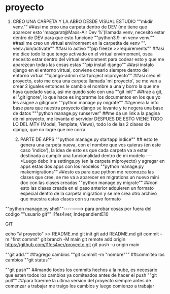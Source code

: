 # proyecto

 1) CREO UNA CARPETA Y LA ABRO DESDE VISUAL ESTUDIO
""mkdir venv."" ##asi me creo una carpeta dentro de DEV (me tiene que aparecer esto 'maxgarat@Maxs-Air Dev %')llamada venv, necesito estar dentro de DEV para que esto funcione
""python3.9 -m venv venv."" ##asi me creo un virtual environment en la carpetita de venv
"". venv./bin/activate"" ##asi lo activo
""pip freeze >>requirements"" ##asi me dice todo lo que tengo activado en el virtual envirnoment, osea necesito estar dentro del virtual environment para codear esto y que me aparezcan todas las cosas estas
""pip install django"" ##asi instalo django en el entorno virtual, conviene crearlo siempre dentro del entorno virtual
""django-admin startproject miproyecto"" ##asi creo el proyecto, esto me crea una carpeta llamada 'mi proyecto', se me van a crear 2 iguales entonces le cambio el nombre a una y borro la que me haya quedado vacia, asi me quedo solo con una
""git init"" ##trae a git, el '.git ignore', lo que hace es ingorarme los documentos en los que yo les asigne a gitignore
""python manage.py migrate"" ##genera la info base para que nuestra proyecto django se levante y te negera una base de datos
"""python manage.py runserver" ##me da un link a la pagina de mi proyecto, me levanta el servidor
 DESPUES DE ESTO VIENE TODO LO DEL MTV (Model, Template, Views), todo lo de las 2 clases de django, que no logre que me corra

    2) PARTE DE APPS
 ""python manage.py startapp indice"" ## esto te genera una carpeta nueva, con el nombre que vos quieras (en este caso 'indice'), la idea de esto es que cada carpeta va a estar destinada a cumplir una funcionalidad dentro de mi modelo
 --->Luego debo ir a settings.py (en la carpeta miproyecto) y agregar en apps estas dos apps con los modelos
 ""python  manage.py makemigrations""  ##esto es para que python me reconozca las clases que cree, se me va a aparecer en migrations un nuevo mini doc con las clases creadas
 ""python manage.py migrate"" ##con esto las clases creada en el paso anterior adquieren un formato especial dentro de la carpeta migration y se me crea otro archivo que muestra estas clases con su nuevo formato



 ""python manage.py shell""-------> para probar cosas por fuera del codigo
 ""usuario git"" l1fes4ver, IndependientE10


GIT

echo "# proyecto" >> README.md
git init
git add README.md
git commit -m "first commit"
git branch -M main
git remote add origin https://github.com/l1fes4ver/proyecto.git
git push -u origin main


 ""git add.""  ##agrego cambios
 ""git commit -m "nombre"""  ##commiteo los cambios
 ""git status""

 ""git push"" ##mando todos los commits hechos a la nube, es necesario que esten todos los cambios ya comiteados antes de hacer el push
 ""git pull"" ##para traerme la ultima version del proyecto siempre antes de comenzar a trabajar me traigo los cambios y luego comienzo a trabajar 